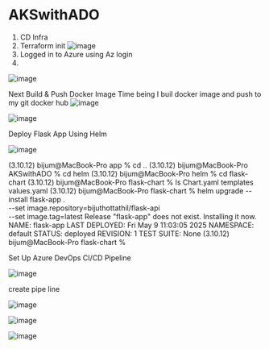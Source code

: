 # AKSwithADO

1) CD Infra
2) Terraform init ![image](https://github.com/user-attachments/assets/ba7744dd-992f-4af5-adaa-145727a19ffb)
3) Logged in to Azure using Az login
4) 

![image](https://github.com/user-attachments/assets/1b464364-d52e-4b30-8bcb-1b820077d44b)


Next Build & Push Docker Image
Time being I buil docker image  and push to my git docker hub ![image](https://github.com/user-attachments/assets/a3f96872-a3b0-4015-b73b-110c49f2c521)

![image](https://github.com/user-attachments/assets/eac299c5-7068-4e14-b326-1d48abd821ac)

Deploy Flask App Using Helm

![image](https://github.com/user-attachments/assets/1a266c31-f18e-4aec-83bd-a1dab0cac61d)

(3.10.12) bijum@MacBook-Pro app % cd ..
(3.10.12) bijum@MacBook-Pro AKSwithADO % cd helm
(3.10.12) bijum@MacBook-Pro helm % cd flask-chart
(3.10.12) bijum@MacBook-Pro flask-chart % ls
Chart.yaml      templates       values.yaml
(3.10.12) bijum@MacBook-Pro flask-chart % helm upgrade --install flask-app . \
  --set image.repository=bijuthottathil/flask-api \
  --set image.tag=latest
Release "flask-app" does not exist. Installing it now.
NAME: flask-app
LAST DEPLOYED: Fri May  9 11:03:05 2025
NAMESPACE: default
STATUS: deployed
REVISION: 1
TEST SUITE: None
(3.10.12) bijum@MacBook-Pro flask-chart %     


Set Up Azure DevOps CI/CD Pipeline

![image](https://github.com/user-attachments/assets/7a014646-45ac-4f7a-a9c5-ffae865755f0)

create pipe line

![image](https://github.com/user-attachments/assets/b5536eaa-1286-4a51-a8c8-1f01042f72e1)

![image](https://github.com/user-attachments/assets/3a0aa55f-5f47-48ca-b44e-1d6f5b28158f)


![image](https://github.com/user-attachments/assets/7689c764-23e0-47c7-b4c4-31495ecd44cf)
